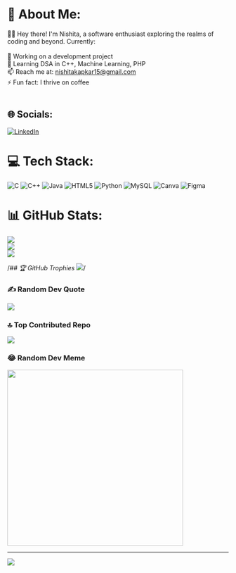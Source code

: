 # 💫 About Me:
👩‍💻 Hey there! I'm Nishita, a software enthusiast exploring the realms of coding and beyond. Currently:<br><br>🔭 Working on a development project<br>🌱 Learning DSA in C++, Machine Learning, PHP<br>📫 Reach me at: nishitakapkar15@gmail.com<br>⚡ Fun fact: I thrive on coffee<br><br>


## 🌐 Socials:
[![LinkedIn](https://img.shields.io/badge/LinkedIn-%230077B5.svg?logo=linkedin&logoColor=white)](https://linkedin.com/in/nishitakapkar15) 

# 💻 Tech Stack:
![C](https://img.shields.io/badge/c-%2300599C.svg?style=for-the-badge&logo=c&logoColor=white) ![C++](https://img.shields.io/badge/c++-%2300599C.svg?style=for-the-badge&logo=c%2B%2B&logoColor=white) ![Java](https://img.shields.io/badge/java-%23ED8B00.svg?style=for-the-badge&logo=openjdk&logoColor=white) ![HTML5](https://img.shields.io/badge/html5-%23E34F26.svg?style=for-the-badge&logo=html5&logoColor=white) ![Python](https://img.shields.io/badge/python-3670A0?style=for-the-badge&logo=python&logoColor=ffdd54) ![MySQL](https://img.shields.io/badge/mysql-%2300000f.svg?style=for-the-badge&logo=mysql&logoColor=white) ![Canva](https://img.shields.io/badge/Canva-%2300C4CC.svg?style=for-the-badge&logo=Canva&logoColor=white) ![Figma](https://img.shields.io/badge/figma-%23F24E1E.svg?style=for-the-badge&logo=figma&logoColor=white)
# 📊 GitHub Stats:
![](https://github-readme-stats.vercel.app/api?username=nish1502&theme=blue-green&hide_border=false&include_all_commits=true&count_private=true)<br/>
![](https://github-readme-streak-stats.herokuapp.com/?user=nish1502&theme=blue-green&hide_border=false)<br/>
![](https://github-readme-stats.vercel.app/api/top-langs/?username=nish1502&theme=blue-green&hide_border=false&include_all_commits=true&count_private=true&layout=compact)

/*## 🏆 GitHub Trophies
![](https://github-profile-trophy.vercel.app/?username=nish1502&theme=tokyonight&no-frame=false&no-bg=true&margin-w=4)*/

### ✍️ Random Dev Quote
![](https://quotes-github-readme.vercel.app/api?type=horizontal&theme=radical)

### 🔝 Top Contributed Repo
![](https://github-contributor-stats.vercel.app/api?username=nish1502&limit=5&theme=dark&combine_all_yearly_contributions=true)

### 😂 Random Dev Meme
<img src='https://randommeme-five.vercel.app/' style="height: 400px;"/>

---
[![](https://visitcount.itsvg.in/api?id=nish1502&icon=0&color=0)](https://visitcount.itsvg.in)

<!-- Proudly created with GPRM ( https://gprm.itsvg.in ) -->

